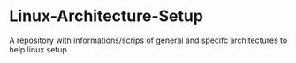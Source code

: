 # Linux-Architecture-Setup
A repository with informations/scrips of general and specifc architectures to help linux setup
